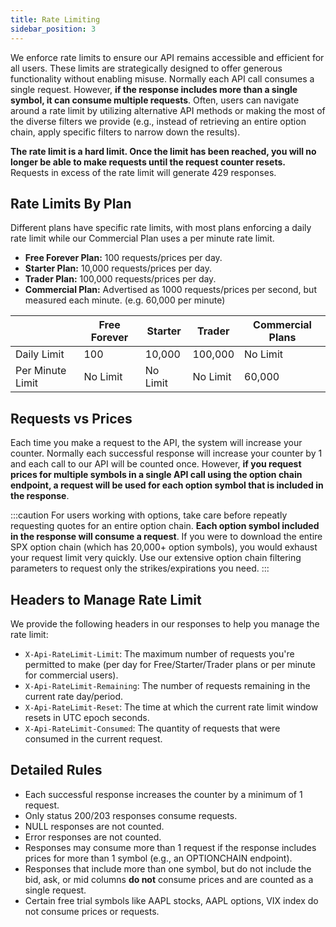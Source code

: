 ```yaml
---
title: Rate Limiting
sidebar_position: 3
---
```


We enforce rate limits to ensure our API remains accessible and efficient for all users. These limits are strategically designed to offer generous functionality without enabling misuse. Normally each API call consumes a single request. However, **if the response includes more than a single symbol, it can consume multiple requests**. Often, users can navigate around a rate limit by utilizing alternative API methods or making the most of the diverse filters we provide (e.g., instead of retrieving an entire option chain, apply specific filters to narrow down the results).

**The rate limit is a hard limit. Once the limit has been reached, you will no longer be able to make requests until the request counter resets.** Requests in excess of the rate limit will generate 429 responses.

## Rate Limits By Plan

Different plans have specific rate limits, with most plans enforcing a daily rate limit while our Commercial Plan uses a per minute rate limit.

- **Free Forever Plan:** 100 requests/prices per day.
- **Starter Plan:** 10,000 requests/prices per day.
- **Trader Plan:** 100,000 requests/prices per day.
- **Commercial Plan:** Advertised as 1000 requests/prices per second, but measured each minute. (e.g. 60,000 per minute)

|                  | Free Forever | Starter   | Trader    | Commercial Plans |
|------------------|--------------|-----------|-----------|------------------|
| Daily Limit      | 100          | 10,000    | 100,000   | No Limit         |
| Per Minute Limit | No Limit     | No Limit  | No Limit  | 60,000           |

## Requests vs Prices
Each time you make a request to the API, the system will increase your counter. Normally each successful response will increase your counter by 1 and each call to our API will be counted once. However, **if you request prices for multiple symbols in a single API call using the option chain endpoint, a request will be used for each option symbol that is included in the response**. 

:::caution 
For users working with options, take care before repeatly requesting quotes for an entire option chain. **Each option symbol included in the response will consume a request**. If you were to download the entire SPX option chain (which has 20,000+ option symbols), you would exhaust your request limit very quickly. Use our extensive option chain filtering parameters to request only the strikes/expirations you need. 
:::

## Headers to Manage Rate Limit
We provide the following headers in our responses to help you manage the rate limit:

- `X-Api-RateLimit-Limit`: The maximum number of requests you're permitted to make (per day for Free/Starter/Trader plans or per minute for commercial users).
- `X-Api-RateLimit-Remaining`: The number of requests remaining in the current rate day/period.
- `X-Api-RateLimit-Reset`: The time at which the current rate limit window resets in UTC epoch seconds.
- `X-Api-RateLimit-Consumed`: The quantity of requests that were consumed in the current request.

## Detailed Rules
- Each successful response increases the counter by a minimum of 1 request.
- Only status 200/203 responses consume requests.
- NULL responses are not counted.
- Error responses are not counted.
- Responses may consume more than 1 request if the response includes prices for more than 1 symbol (e.g., an OPTIONCHAIN endpoint).
- Responses that include more than one symbol, but do not include the bid, ask, or mid columns **do not** consume prices and are counted as a single request.
- Certain free trial symbols like AAPL stocks, AAPL options, VIX index do not consume prices or requests.
